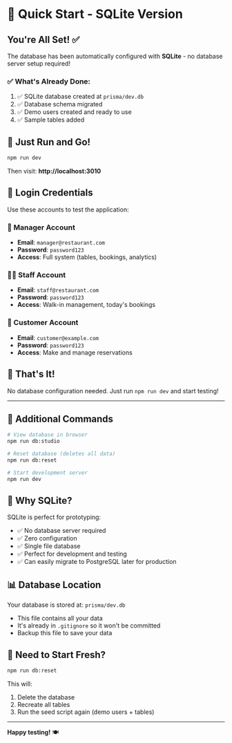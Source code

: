 # 🚀 Quick Start - SQLite Version

## You're All Set! ✅

The database has been automatically configured with **SQLite** - no database server setup required!

### ✅ What's Already Done:

1. ✅ SQLite database created at `prisma/dev.db`
2. ✅ Database schema migrated
3. ✅ Demo users created and ready to use
4. ✅ Sample tables added

## 🎯 Just Run and Go!

```bash
npm run dev
```

Then visit: **http://localhost:3010**

## 👤 Login Credentials

Use these accounts to test the application:

### 👔 Manager Account
- **Email**: `manager@restaurant.com`
- **Password**: `password123`
- **Access**: Full system (tables, bookings, analytics)

### 🧑‍💼 Staff Account
- **Email**: `staff@restaurant.com`
- **Password**: `password123`
- **Access**: Walk-in management, today's bookings

### 👤 Customer Account
- **Email**: `customer@example.com`
- **Password**: `password123`
- **Access**: Make and manage reservations

## 🎉 That's It!

No database configuration needed. Just run `npm run dev` and start testing!

---

## 📝 Additional Commands

```bash
# View database in browser
npm run db:studio

# Reset database (deletes all data)
npm run db:reset

# Start development server
npm run dev
```

## 🔧 Why SQLite?

SQLite is perfect for prototyping:
- ✅ No database server required
- ✅ Zero configuration
- ✅ Single file database
- ✅ Perfect for development and testing
- ✅ Can easily migrate to PostgreSQL later for production

## 📊 Database Location

Your database is stored at: `prisma/dev.db`
- This file contains all your data
- It's already in `.gitignore` so it won't be committed
- Backup this file to save your data

## 🔄 Need to Start Fresh?

```bash
npm run db:reset
```

This will:
1. Delete the database
2. Recreate all tables
3. Run the seed script again (demo users + tables)

---

**Happy testing!** 🍽️

